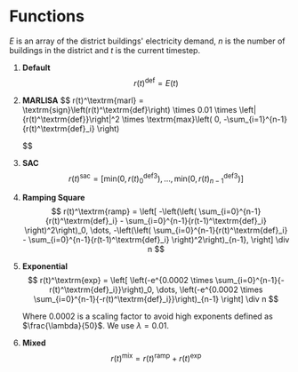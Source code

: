 # Functions
$E$ is an array of the district buildings' electricity demand, $n$ is the number of buildings in the district and $t$ is the current timestep.

1. __Default__
    $$
    r(t)^\textrm{def} = E(t)
    $$

2. __MARLISA__
    $$
    r(t)^\textrm{marl} = \textrm{sign}\left(r(t)^\textrm{def}\right) 
                            \times 0.01 
                                \times \left|{r(t)^\textrm{def}}\right|^2 
                                        \times \textrm{max}\left(
                                            0, 
                                            -\sum_{i=1}^{n-1}{r(t)^\textrm{def}_i}
                                        \right)

    $$

3. __SAC__
    $$
    r(t)^\textrm{sac} = \left[
        \textrm{min}\left(
            0,
            {r(t)_0^\textrm{def}}^3
        \right),
        \dots,
        \textrm{min}\left(
            0,
            {r(t)_{n-1}^\textrm{def}}^3
        \right)
    \right]
    $$

4. __Ramping Square__
    $$
    r(t)^\textrm{ramp} = \left[
        -\left(\left(
            \sum_{i=0}^{n-1}{r(t)^\textrm{def}_i} - \sum_{i=0}^{n-1}{r(t-1)^\textrm{def}_i}
        \right)^2\right)_0,
        \dots,
        -\left(\left(
            \sum_{i=0}^{n-1}{r(t)^\textrm{def}_i} - \sum_{i=0}^{n-1}{r(t-1)^\textrm{def}_i}
        \right)^2\right)_{n-1},
    \right] \div n
    $$

5. __Exponential__
    $$
    r(t)^\textrm{exp} = \left[
        \left(-e^{0.0002 \times \sum_{i=0}^{n-1}{-r(t)^\textrm{def}_i}}\right)_0,
        \dots,
        \left(-e^{0.0002 \times \sum_{i=0}^{n-1}{-r(t)^\textrm{def}_i}}\right)_{n-1}
    \right] \div n
    $$

    Where 0.0002 is a scaling factor to avoid high exponents defined as $\frac{\lambda}{50}$. We use $\lambda = 0.01$.

6. __Mixed__
    $$
    r(t)^\textrm{mix} = r(t)^\textrm{ramp} + r(t)^\textrm{exp}
    $$